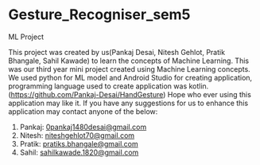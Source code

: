 # Gesture_Recogniser_sem5

ML Project

This project was created by us(Pankaj Desai, Nitesh Gehlot, Pratik Bhangale, Sahil Kawade) to learn the concepts of Machine Learning. 
This was our third year mini project created using Machine Learning concepts. 
We used python for ML model and Android Studio for creating application, programming language used to create application was kotlin.(https://github.com/Pankaj-Desai/HandGesture) 
Hope who ever using this application may like it. 
If you have any suggestions for us to enhance this application may contact anyone of the below:

1) Pankaj: 0pankaj1480desai@gmail.com
2) Nitesh: niteshgehlot70@gmail.com
3) Pratik: pratiks.bhangale@gmail.com
4) Sahil: sahilkawade.1820@gmail.com
